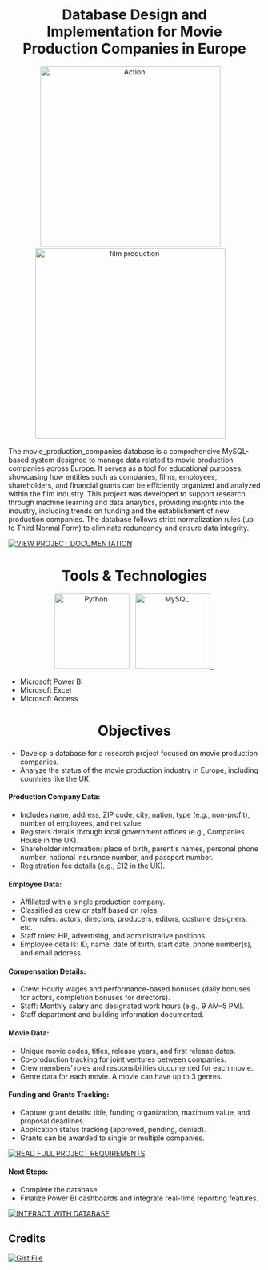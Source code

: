 <h1 align="center">Database Design and Implementation for Movie Production Companies in Europe</h1>


<p align="center">
  <img src="https://media1.giphy.com/media/v1.Y2lkPTc5MGI3NjExbGR2d3ZlYjc3cWxtaWE0NnNleDlnMG9xaGx4aXN6bHR3bHo2a2swMCZlcD12MV9pbnRlcm5hbF9naWZfYnlfaWQmY3Q9Zw/kxKdMAZO0N99S/giphy.gif" width="360" alt="Action" />
  &nbsp;&nbsp;&nbsp;
  <img src="https://media2.giphy.com/media/v1.Y2lkPTc5MGI3NjExd3Jsa2s3amJsdXdjeTQyYjk2ejJvNWdpdGF2dm1zbDQwMWl6dmczdiZlcD12MV9pbnRlcm5hbF9naWZfYnlfaWQmY3Q9Zw/Em9cyu8HJBmFSWCRPy/giphy.gif" width="380" alt="film production" />
  &nbsp;&nbsp;&nbsp;
</p>

The movie_production_companies database is a comprehensive MySQL-based system designed to manage data related to movie production companies across Europe. It serves as a tool for educational purposes, showcasing how entities such as companies, films, employees, shareholders, and financial grants can be efficiently organized and analyzed within the film industry. This project was developed to support research through machine learning and data analytics, providing insights into the industry, including trends on funding and the establishment of new production companies. The database follows strict normalization rules (up to Third Normal Form) to eliminate redundancy and ensure data integrity.

[![VIEW PROJECT DOCUMENTATION](https://img.shields.io/badge/VIEW%20PROJECT%20DOCUMENTATION-blue?style=for-the-badge&logo=readthedocs&logoColor=white)](https://sites.google.com/view/eu-film-db)


<h1 align="center">Tools & Technologies </h1> 

<p align="center">
  <img src="https://cdn.jsdelivr.net/gh/devicons/devicon/icons/python/python-original.svg" width="150" alt="Python" />
  &nbsp; 
  <a href="https://github.com/chik0di/eu-film-db/blob/master/DDL.sql" target="_blank" rel="noopener">
  <img src="https://cdn.jsdelivr.net/gh/devicons/devicon@latest/icons/mysql/mysql-original-wordmark.svg" width="150" alt="MySQL" />  
  &nbsp;
</p>


- [Microsoft Power BI](https://app.powerbi.com/view?r=eyJrIjoiOTAxZjBiZDUtZDE1ZC00YzU2LWExODctOTU2MjFhM2ZiY2YyIiwidCI6IjFmZWExNGY1LTNjYjYtNGM1OC1hYjJiLWY4MGU3ZjQ1OWVkMSIsImMiOjh9)
- Microsoft Excel
- Microsoft Access

<h1 align="center">Objectives </h1> 

- Develop a database for a research project focused on movie production companies.
- Analyze the status of the movie production industry in Europe, including countries like the UK.

#### Production Company Data:
- Includes name, address, ZIP code, city, nation, type (e.g., non-profit), number of employees, and net value.
- Registers details through local government offices (e.g., Companies House in the UK).
- Shareholder information: place of birth, parent's names, personal phone number, national insurance number, and passport number.
- Registration fee details (e.g., £12 in the UK).

#### Employee Data:
- Affiliated with a single production company.
- Classified as crew or staff based on roles.
- Crew roles: actors, directors, producers, editors, costume designers, etc.
- Staff roles: HR, advertising, and administrative positions.
- Employee details: ID, name, date of birth, start date, phone number(s), and email address.

#### Compensation Details:
- Crew: Hourly wages and performance-based bonuses (daily bonuses for actors, completion bonuses for directors).
- Staff: Monthly salary and designated work hours (e.g., 9 AM–5 PM).
- Staff department and building information documented.

#### Movie Data:
- Unique movie codes, titles, release years, and first release dates.
- Co-production tracking for joint ventures between companies.
- Crew members’ roles and responsibilities documented for each movie.
- Genre data for each movie. A movie can have up to 3 genres. 

#### Funding and Grants Tracking:
- Capture grant details: title, funding organization, maximum value, and proposal deadlines.
- Application status tracking (approved, pending, denied).
- Grants can be awarded to single or multiple companies.


[![READ FULL PROJECT REQUIREMENTS](https://img.shields.io/badge/READ%20FULL%20PROJECT%20REQUIREMENTS-brown?style=for-the-badge&logo=storyblok&logoColor=white)](https://sites.google.com/view/eu-film-db/application-scenario?authuser=0)


#### Next Steps:
- Complete the database.
- Finalize Power BI dashboards and integrate real-time reporting features.


[![INTERACT WITH DATABASE](https://img.shields.io/badge/INTERACT%20WITH%20DATABASE-gold?style=for-the-badge&logo=database&logoColor=white)](https://app.powerbi.com/view?r=eyJrIjoiOTAxZjBiZDUtZDE1ZC00YzU2LWExODctOTU2MjFhM2ZiY2YyIiwidCI6IjFmZWExNGY1LTNjYjYtNGM1OC1hYjJiLWY4MGU3ZjQ1OWVkMSIsImMiOjh9)

## Credits 

[![Gist File](https://img.shields.io/badge/stevewithington-country%20and%20continent%20codes%20list.csv-brightgreen?style=for-the-badge&logo=github&logoColor=white)](https://gist.github.com/stevewithington/20a69c0b6d2ff846ea5d35e5fc47f26c)


